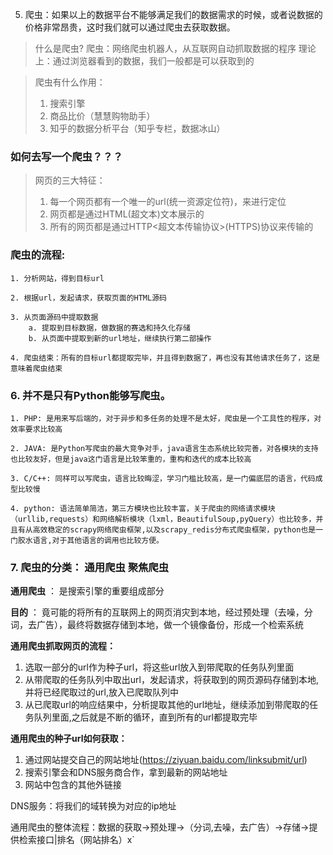 5. 爬虫：如果以上的数据平台不能够满足我们的数据需求的时候，或者说数据的价格非常昂贵，这时我们就可以通过爬虫去获取数据。

> 什么是爬虫?
爬虫：网络爬虫机器人，从互联网自动抓取数据的程序
理论上：通过浏览器看到的数据，我们一般都是可以获取到的

> 爬虫有什么作用：
> 1. 搜索引擎
> 2. 商品比价（慧慧购物助手）
> 3. 知乎的数据分析平台（知乎专栏，数据冰山）

### 如何去写一个爬虫？？？
> 网页的三大特征：
> 1. 每一个网页都有一个唯一的url(统一资源定位符)，来进行定位
> 2. 网页都是通过HTML(超文本)文本展示的
> 3. 所有的网页都是通过HTTP<超文本传输协议>(HTTPS)协议来传输的

### 爬虫的流程:
    1. 分析网站，得到目标url
    
    2. 根据url，发起请求，获取页面的HTML源码
    
    3. 从页面源码中提取数据
        a. 提取到目标数据，做数据的赛选和持久化存储
        b. 从页面中提取到新的url地址，继续执行第二部操作

    4. 爬虫结束：所有的目标url都提取完毕，并且得到数据了，再也没有其他请求任务了，这是意味着爬虫结束

### 6. 并不是只有Python能够写爬虫。
    1. PHP: 是用来写后端的，对于异步和多任务的处理不是太好，爬虫是一个工具性的程序，对效率要求比较高
    
    2. JAVA: 是Python写爬虫的最大竞争对手，java语言生态系统比较完善，对各模块的支持也比较友好，但是java这门语言是比较笨重的，重构和迭代的成本比较高

    3. C/C++: 同样可以写爬虫，语言比较晦涩，学习门槛比较高，是一门偏底层的语言，代码成型比较慢

    4. python: 语法简单简洁，第三方模块也比较丰富，关于爬虫的网络请求模块（urllib,requests）和网络解析模块（lxml，BeautifulSoup,pyQuery）也比较多，并且有从高效稳定的scrapy网络爬虫框架,以及scrapy_redis分布式爬虫框架，python也是一门胶水语言,对于其他语言的调用也比较方便。

### 7. 爬虫的分类： 通用爬虫 聚焦爬虫

**通用爬虫** ： 是搜索引擎的重要组成部分

**目的** ： 竟可能的将所有的互联网上的网页消灾到本地，经过预处理（去噪，分词，去广告），最终将数据存储到本地，做一个镜像备份，形成一个检索系统

**通用爬虫抓取网页的流程：**
1.  选取一部分的url作为种子url，将这些url放入到带爬取的任务队列里面
2.  从带爬取的任务队列中取出url，发起请求，将获取到的网页源码存储到本地,并将已经爬取过的url,放入已爬取队列中
3.  从已爬取url的响应结果中，分析提取其他的url地址，继续添加到带爬取的任务队列里面,之后就是不断的循环，直到所有的url都提取完毕

**通用爬虫的种子url如何获取：**

1.  通过网站提交自己的网站地址(https://ziyuan.baidu.com/linksubmit/url)
2.  搜索引擎会和DNS服务商合作，拿到最新的网站地址
3.  网站中包含的其他外链接

DNS服务：将我们的域转换为对应的ip地址

通用爬虫的整体流程：数据的获取->预处理->（分词,去噪，去广告）->存储->提供检索接口|排名（网站排名）x`